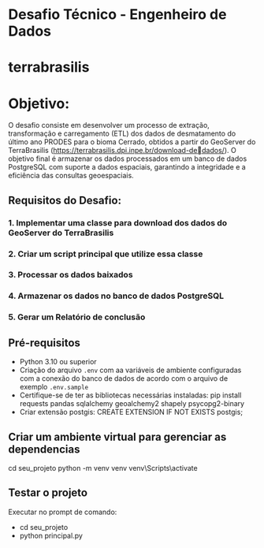 # Desafio Técnico - Engenheiro de Dados
# terrabrasilis

# Objetivo:

 O desafio consiste em desenvolver um processo de extração, transformação e carregamento (ETL) dos dados de desmatamento do último ano PRODES para o bioma Cerrado, obtidos a partir do GeoServer do TerraBrasilis (https://terrabrasilis.dpi.inpe.br/download-dedados/). O objetivo final é armazenar os dados processados em um banco de dados PostgreSQL com suporte a dados espaciais, garantindo a integridade e a eficiência das consultas geoespaciais.

 ## Requisitos do Desafio:

### 1.  Implementar uma classe para download dos dados do GeoServer do TerraBrasilis

### 2.  Criar um script principal que utilize essa classe

### 3.  Processar os dados baixados

### 4.  Armazenar os dados no banco de dados PostgreSQL


### 5.  Gerar um Relatório de conclusão

## Pré-requisitos

- Python 3.10 ou superior
- Criação do arquivo `.env` com aa variáveis de ambiente configuradas com a conexão do banco de dados de acordo com o arquivo de exemplo `.env.sample`
- Certifique-se de ter as bibliotecas necessárias instaladas: pip install requests pandas sqlalchemy geoalchemy2 shapely psycopg2-binary
- Criar extensão postgis: CREATE EXTENSION IF NOT EXISTS postgis;

## Criar um ambiente virtual para gerenciar as dependencias

cd seu_projeto
python -m venv venv
venv\Scripts\activate

## Testar o projeto

Executar no prompt de comando:

- cd seu_projeto
- python principal.py